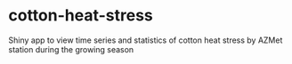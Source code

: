 # cotton-heat-stress
Shiny app to view time series and statistics of cotton heat stress by AZMet station during the growing season
